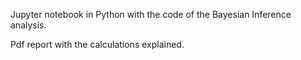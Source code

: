 Jupyter notebook in Python with the code of the Bayesian Inference analysis.

Pdf report with the calculations explained.
